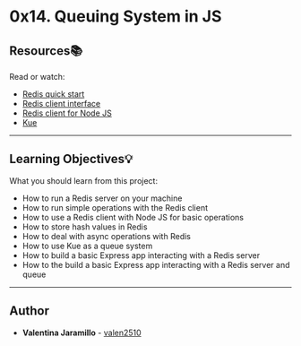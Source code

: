 # 0x14. Queuing System in JS

## Resources:books:

Read or watch:

- [Redis quick start](https://intranet.hbtn.io/rltoken/wArd5Cb6jgiokbEAsWW5oQ)
- [Redis client interface](https://intranet.hbtn.io/rltoken/hx2d-fVxyDsT-JYE3mkEPQ)
- [Redis client for Node JS](https://intranet.hbtn.io/rltoken/5ldAhXaXTLc3iTkuNR5OQw)
- [Kue](https://intranet.hbtn.io/rltoken/vgeSMzQrzUCM0NQZ2wq9oA)

---

## Learning Objectives:bulb:

What you should learn from this project:

- How to run a Redis server on your machine
- How to run simple operations with the Redis client
- How to use a Redis client with Node JS for basic operations
- How to store hash values in Redis
- How to deal with async operations with Redis
- How to use Kue as a queue system
- How to build a basic Express app interacting with a Redis server
- How to the build a basic Express app interacting with a Redis server and queue

---

## Author

* **Valentina Jaramillo** - [valen2510](https://github.com/valen2510)
